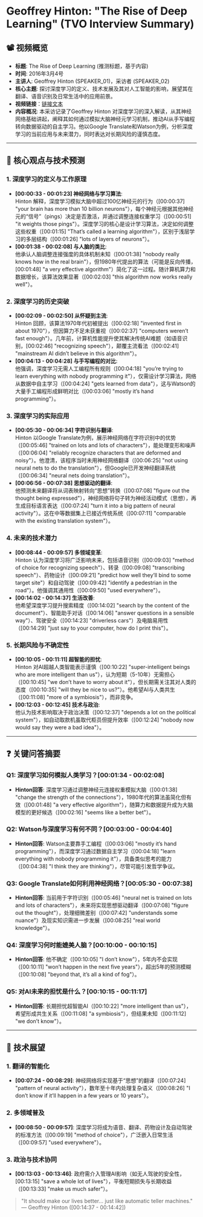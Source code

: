 # Geoffrey Hinton: "The Rise of Deep Learning" (TVO Interview Summary)

## 📽️ 视频概览
- **标题**: The Rise of Deep Learning (推测标题，基于内容)
- **时间**: 2016年3月4号
- **主讲人**: Geoffrey Hinton (SPEAKER_01)，采访者 (SPEAKER_02)
- **核心主题**: 探讨深度学习的定义、技术发展及其对人工智能的影响，展望其在翻译、语音识别及日常生活中的应用前景。
- **视频链接**：[链接文本](https://www.youtube.com/watch?v=XG-dwZMc7Ng)
- **内容概况**: 本采访记录了Geoffrey Hinton 对深度学习的深入解读，从其神经网络基础讲起，阐释其如何通过模拟大脑神经元学习机制，推动AI从手写编程转向数据驱动的自主学习。他以Google Translate和Watson为例，分析深度学习的当前应用与未来潜力，同时表达对长期风险的谨慎态度。

---

## 🎯 核心观点与技术预测

### 1. **深度学习的定义与工作原理**
- **[00:00:33 - 00:01:23] 神经网络与学习算法**:  
  Hinton 解释，深度学习模拟大脑中超过100亿神经元的行为（[00:00:37] "your brain has more than 10 billion neurons"），每个神经元根据其他神经元的“信号”（pings）决定是否激活，并通过调整连接权重学习（[00:00:51] "it weights those pings"）。深度学习的核心是设计学习算法，决定如何调整这些权重（[00:01:15] "That’s called a learning algorithm"），区别于浅层学习的多层结构（[00:01:26] "lots of layers of neurons"）。
- **[00:01:38 - 00:02:08] 与人脑的类比**:  
  他承认人脑调整连接强度的具体机制未知（[00:01:38] "nobody really knows how in the real brain"），但1980年代提出的算法（可能是反向传播，[00:01:48] "a very effective algorithm"）简化了这一过程。随计算机算力和数据增长，该算法效果显著（[00:02:03] "this algorithm now works really well"）。

### 2. **深度学习的历史突破**
- **[00:02:09 - 00:02:50] 从怀疑到主流**:  
  Hinton 回顾，该算法1970年代初被提出（[00:02:18] "invented first in about 1970"），但因算力不足未获重视（[00:02:37] "computers weren’t fast enough"）。几年前，计算机性能提升使其解决传统AI难题（如语音识别，[00:02:46] "recognizing speech"），颠覆主流看法（[00:02:41] "mainstream AI didn’t believe in this algorithm"）。
- **[00:04:13 - 00:04:28] 与手写编程的对比**:  
  他强调，深度学习无需人工编程所有规则（[00:04:18] "you’re trying to learn everything with nobody programming it"），仅需设计学习算法，网络从数据中自主学习（[00:04:24] "gets learned from data"），这与Watson的大量手工编程形成鲜明对比（[00:03:06] "mostly it’s hand programming"）。

### 3. **深度学习的实际应用**
- **[00:05:30 - 00:06:34] 字符识别与翻译**:  
  Hinton 以Google Translate为例，展示神经网络在字符识别中的优势（[00:05:46] "trained on lots and lots of characters"），能处理变形和噪声（[00:06:04] "reliably recognize characters that are deformed and noisy"）。他澄清，该程序当时未用神经网络翻译（[00:06:25] "not using neural nets to do the translation"），但Google已开发神经翻译系统（[00:06:34] "neural nets doing translation"）。
- **[00:06:56 - 00:07:38] 思想驱动的翻译**:  
  他预测未来翻译将从词表映射转向“思想”转换（[00:07:08] "figure out the thought being expressed"），神经网络将句子转为神经活动模式（思想），再生成目标语言表达（[00:07:24] "turn it into a big pattern of neural activity"）。这在中等数据集上已接近传统系统（[00:07:11] "comparable with the existing translation system"）。

### 4. **未来的技术潜力**
- **[00:08:44 - 00:09:57] 多领域变革**:  
  Hinton 认为深度学习将广泛影响未来，包括语音识别（[00:09:03] "method of choice for recognizing speech"）、转录（[00:09:08] "transcribing speech"）、药物设计（[00:09:21] "predict how well they’ll bind to some target site"）和自动驾驶（[00:09:42] "identify a pedestrian in the road"）。他强调其通用性（[00:09:50] "used everywhere"）。
- **[00:14:02 - 00:14:37] 生活改善**:  
  他希望深度学习提升搜索精度（[00:14:02] "search by the content of the document"）、智能助手对话（[00:14:06] "answer questions in a sensible way"）、驾驶安全（[00:14:23] "driverless cars"）及电脑易用性（[00:14:29] "just say to your computer, how do I print this"）。

### 5. **长期风险与不确定性**
- **[00:10:05 - 00:11:11] 超智能的担忧**:  
  Hinton 对AI超越人类智能表示谨慎（[00:10:22] "super-intelligent beings who are more intelligent than us"），认为短期（5-10年）无需担心（[00:10:45] "we don’t have to worry about it"），但长期需关注其对人类的态度（[00:10:35] "will they be nice to us?"）。他希望AI与人类共生（[00:11:08] "more of a symbiosis"），而非竞争。
- **[00:12:03 - 00:12:45] 技术与政治**:  
  他认为技术影响取决于政治决策（[00:12:37] "depends a lot on the political system"），如自动取款机虽取代柜员但提升效率（[00:12:24] "nobody now would say they were a bad idea"）。

---

## ❓ 关键问答摘要

### Q1: 深度学习如何模拟人类学习？**[00:01:34 - 00:02:08]**
- **Hinton回答**: 深度学习通过调整神经元连接权重模拟大脑（[00:01:38] "change the strength of the connections"），1980年代的算法虽简化但有效（[00:01:48] "a very effective algorithm"），随算力和数据提升成为大脑模型的更好候选（[00:02:16] "seems like a better bet"）。

### Q2: Watson与深度学习有何不同？**[00:03:00 - 00:04:40]**
- **Hinton回答**: Watson主要靠手工编程（[00:03:06] "mostly it’s hand programming"），而深度学习通过数据自主学习（[00:04:18] "learn everything with nobody programming it"），具备类似思考的能力（[00:04:38] "I think they are thinking"），尽管可能引发哲学争议。

### Q3: Google Translate如何利用神经网络？**[00:05:30 - 00:07:38]**
- **Hinton回答**: 当前用于字符识别（[00:05:46] "neural net is trained on lots and lots of characters"），未来将实现思想驱动翻译（[00:07:08] "figure out the thought"），处理细微差别（[00:07:42] "understands some nuance"）及现实知识需进一步发展（[00:08:25] "real world knowledge"）。

### Q4: 深度学习何时能媲美人脑？**[00:10:00 - 00:10:15]**
- **Hinton回答**: 他不确定（[00:10:05] "I don’t know"），5年内不会实现（[00:10:11] "won’t happen in the next five years"），超出5年的预测模糊（[00:10:08] "beyond that, it’s all a kind of fog"）。

### Q5: 对AI未来的担忧是什么？**[00:10:15 - 00:11:17]**
- **Hinton回答**: 长期担忧超智能AI（[00:10:22] "more intelligent than us"），希望形成共生关系（[00:11:08] "a symbiosis"），但结果未知（[00:11:12] "we don’t know"）。

---

## 🔮 技术展望

### 1. **翻译的智能化**
- **[00:07:24 - 00:08:29]**: 神经网络将实现基于“思想”的翻译（[00:07:24] "pattern of neural activity"），数年至十年内处理复杂语义（[00:08:26] "I don’t know if it’ll happen in a few years or 10 years"）。

### 2. **多领域普及**
- **[00:08:50 - 00:09:57]**: 深度学习将成为语音、翻译、药物设计及自动驾驶的标准方法（[00:09:19] "method of choice"），广泛嵌入日常生活（[00:09:57] "used everywhere"）。

### 3. **政治与技术协同**
- **[00:13:03 - 00:13:46]**: 政府需介入管理AI影响（如无人驾驶的安全性，[00:13:15] "save a whole lot of lives"），平衡短期损失与长期收益（[00:13:33] "make us much safer"）。

> "It should make our lives better... just like automatic teller machines."  
> — Geoffrey Hinton ([00:14:37 - 00:14:42])
